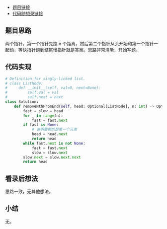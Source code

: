 - [题目链接](https://leetcode.cn/problems/remove-nth-node-from-end-of-list/)
- [代码随想录链接](https://programmercarl.com/0019.%E5%88%A0%E9%99%A4%E9%93%BE%E8%A1%A8%E7%9A%84%E5%80%92%E6%95%B0%E7%AC%ACN%E4%B8%AA%E8%8A%82%E7%82%B9.html)

## 题目思路

两个指针，第一个指针先跑 n 个距离，然后第二个指针从头开始和第一个指针一起动，等快指针跑到结尾慢指针就是答案。思路非常清晰，开始写题。

## 代码实现

```python
# Definition for singly-linked list.
# class ListNode:
#     def __init__(self, val=0, next=None):
#         self.val = val
#         self.next = next
class Solution:
    def removeNthFromEnd(self, head: Optional[ListNode], n: int) -> Optional[ListNode]:
        fast = slow = head
        for _ in range(n):
            fast = fast.next
        if fast is None:
            # 说明要删的是第一个元素
            head = head.next
            return head
        while fast.next is not None:
            fast = fast.next
            slow = slow.next
        slow.next = slow.next.next
        return head
```

## 看录后想法

思路一致，无其他想法。

## 小结

无。